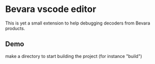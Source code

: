 # Bevara vscode editor

This is yet a small extension to help debugging decoders from Bevara products.

## Demo

make a directory to start building the project (for instance "build")

